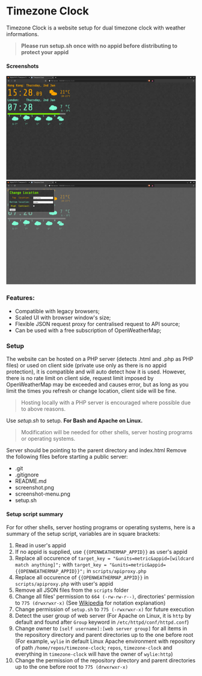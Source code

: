 # Timezone Clock
Timezone Clock is a website setup for dual timezone clock with weather informations.
> **Please run setup.sh once with no appid before distributing to protect your appid**

#### Screenshots
![Example Screenshot](screenshot.png "Main Screen")
![Example Menu Screenshot](screenshot-menu.png "Menu Options")
### Features:
- Compatible with legacy browsers;
- Scaled UI with browser window's size;
- Flexible JSON request proxy for centralised request to API source;
- Can be used with a free subscription of OpenWeatherMap;

### Setup
The website can be hosted on a PHP server (detects .html and .php as PHP files) or used on client side (private use only as there is no appid protection), it is compatible and will auto detect how it is used.
However, there is no rate limit on client side, request limit imposed by OpenWeatherMap may be
exceeded and causes error, but as long as you limit the times you refresh or change location, client side will be fine.  
> Hosting locally with a PHP server is encouraged where possible due to above reasons.

Use *setup.sh* to setup. **For Bash and Apache on Linux.**
> Modification will be needed for other shells, server hosting programs or operating systems.

Server should be pointing to the parent directory and index.html
Remove the following files before starting a public server:
- .git
- .gitignore
- README.md
- screenshot.png
- screenshot-menu.png
- setup.sh

#### Setup script summary
For for other shells, server hosting programs or operating systems, here is a summary of the setup script, variables are in square brackets:
1. Read in user's appid
2. If no appid is supplied, use `{{OPENWEATHERMAP_APPID}}` as user's appid
3. Replace all occurence of `target_key = "&units=metric&appid=[wildcard match anything]";` with `target_key = "&units=metric&appid={{OPENWEATHERMAP_APPID}}";` in `scripts/apiproxy.php`
4. Replace all occurence of `{{OPENWEATHERMAP_APPID}}` in `scripts/apiproxy.php` with user's appid
5. Remove all JSON files from the `scripts` folder
6. Change all files' permission to `664 (-rw-rw-r--)`, directories' permission to `775 (drwxrwxr-x)` (See [Wikipedia](https://en.wikipedia.org/wiki/File_system_permissions#Traditional_Unix_permissions) for notation explanation)
7. Change permission of `setup.sh` to `775 (-rwxrwxr-x)` for future execution
8. Detect the user group of web server (For Apache on Linux, it is `http` by default and found after `Group` keyword in `/etc/httpd/conf/httpd.conf`)
9. Change owner to `[self username]:[web server group]` for all items in the repository directory and parent directories up to the one before root (For example, `wylie` in default Linux Apache environment with repository of path `/home/repos/timezone-clock`; `repos`, `timezone-clock` and everything in `timezone-clock` will have the owner of `wylie:http`)
10. Change the permission of the repository directory and parent directories up to the one before root to `775 (drwxrwxr-x)`
